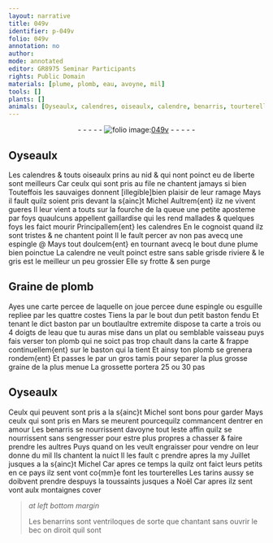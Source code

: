 ```yaml
---
layout: narrative
title: 049v
identifier: p-049v
folio: 049v
annotation: no
author:
mode: annotated
editor: GR8975 Seminar Participants
rights: Public Domain
materials: [plume, plomb, eau, avoyne, mil]
tools: []
plants: []
animals: [Oyseaulx, calendres, oiseaulx, calendre, benarris, tourterelles, tarins, benarrins]
---
```


<div class="folio" align="center">- - - - - <a href="http://gallica.bnf.fr/ark:/12148/btv1b10500001g/f104.image" target="_blank"><img src="https://cu-mkp.github.io/2017-workshop-edition/assets/photo-icon.png" alt="folio image: " style="display:inline-block; margin-bottom:-3px;"/>049v</a> - - - - - </div>  
  

## <span class="al">Oyseaulx</span>

 
Les <span class="al">calendres</span> & touts <span class="al">oiseaulx</span> prins au nid & qui nont
 poinct eu de liberte sont meilleurs Car ceulx qui sont pris
 au file ne chantent jamays si bien Touteffois les sauvaiges
 donnent [illegible]bien plaisir de leur ramage Mays il fault
 quilz soient pris devant la s{ainc}t Michel Aultrem{ent} ilz ne vivent
 gueres Il leur vient a touts sur la fourche de la queue
 une petite aposteme par foys quaulcuns appellent gaillardise
 qui les rend mallades & quelques foys les faict mourir
 Principallem{ent} les <span class="al">calendres</span> En le cognoist quand ilz
 sont tristes & ne chantent point Il le fault percer av non
 pas avecq une espingle @ Mays tout doulcem{ent} en tournant avecq
 le bout dune <span class="m">plume</span> bien poinctue La <span class="al">calendre</span> ne veult poinct estre
 sans sable grisde riviere & le gris est le meilleur un peu grossier
 Elle sy frotte & sen purge 
 
 
  

## Graine de <span class="m">plomb</span>

 
 Ayes une carte percee de laquelle on joue percee dune espingle
 ou esguille repliee par les quattre costes Tiens la par
 le bout dun petit baston fendu Et tenant le dict baston
 par un boutlaultre extremite dispose ta carte a trois ou 4 doigts
 de l<span class="m">eau</span> que tu auras mise dans un plat ou semblable vaisseau
 puys fais verser ton <span class="m">plomb</span> qui ne soict pas trop chault
 dans la carte & frappe continuellem{ent} sur le baston qui la tient
 Et ainsy ton <span class="m">plomb</span> se grenera rondem{ent} Et passes le par
 un gros tamis pour separer la plus grosse graine de la
 plus menue La grossette portera 25 ou 30 pas 
 
 
  

## <span class="al">Oyseaulx</span>

 
Ceulx qui peuvent sont pris a la s{ainc}t Michel sont bons
 pour garder Mays ceulx qui sont pris en Mars se meurent
 pourcequilz commancent dentrer en amour Les <span class="al">benarris</span>
 se nourrissent d<span class="m">avoyne</span> tout leste affin quilz se nourrissent
 sans sengresser pour estre plus propres a chasser & faire
 prendre les aultres Puys quand on les veult engraisser
 pour vendre on leur donne du <span class="m">mil</span> Ils chantent la nuict
 Il les fault c prendre apres la my Juillet jusques a la s{ainc}t Michel
 Car apres ce temps la quilz ont faict leurs petits en ce pays ilz
 sent vont co{mm}e font les <span class="al">tourterelles</span> Les <span class="al">tarins</span> aussy se doibvent
 prendre despuys la toussaints jusques a Noël Car apres ilz sent vont
 aulx montaignes cover 
 
> *at left bottom margin*
> 
>   Les <span class="al">benarrins</span> sont
 ventriloques de sorte
 que chantant sans ouvrir
 le bec on diroit quil
 sont
 
